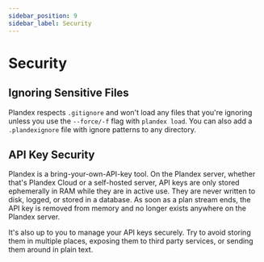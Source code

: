 ```yaml
---
sidebar_position: 9
sidebar_label: Security
---
```


# Security
## Ignoring Sensitive Files

Plandex respects `.gitignore` and won't load any files that you're ignoring unless you use the `--force/-f` flag with `plandex load`. You can also add a `.plandexignore` file with ignore patterns to any directory.

## API Key Security

Plandex is a bring-your-own-API-key tool. On the Plandex server, whether that's Plandex Cloud or a self-hosted server, API keys are only stored ephemerally in RAM while they are in active use. They are never written to disk, logged, or stored in a database. As soon as a plan stream ends, the API key is removed from memory and no longer exists anywhere on the Plandex server.

It's also up to you to manage your API keys securely. Try to avoid storing them in multiple places, exposing them to third party services, or sending them around in plain text.